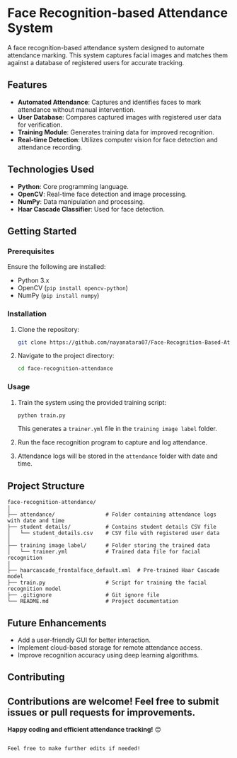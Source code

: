 # Face Recognition-based Attendance System

A face recognition-based attendance system designed to automate attendance marking. This system captures facial images and matches them against a database of registered users for accurate tracking.

## Features
- **Automated Attendance**: Captures and identifies faces to mark attendance without manual intervention.
- **User Database**: Compares captured images with registered user data for verification.
- **Training Module**: Generates training data for improved recognition.
- **Real-time Detection**: Utilizes computer vision for face detection and attendance recording.

## Technologies Used
- **Python**: Core programming language.
- **OpenCV**: Real-time face detection and image processing.
- **NumPy**: Data manipulation and processing.
- **Haar Cascade Classifier**: Used for face detection.

## Getting Started

### Prerequisites
Ensure the following are installed:
- Python 3.x
- OpenCV (`pip install opencv-python`)
- NumPy (`pip install numpy`)

### Installation
1. Clone the repository:
   ```bash
   git clone https://github.com/nayanatara07/Face-Recognition-Based-Attendance-System-master.git
   ```
2. Navigate to the project directory:
   ```bash
   cd face-recognition-attendance
   ```

### Usage
1. Train the system using the provided training script:
   ```bash
   python train.py
   ```
   This generates a `trainer.yml` file in the `training image label` folder.

2. Run the face recognition program to capture and log attendance.

3. Attendance logs will be stored in the `attendance` folder with date and time.

## Project Structure
```
face-recognition-attendance/
│
├── attendance/                # Folder containing attendance logs with date and time
├── student details/           # Contains student details CSV file
│   └── student_details.csv    # CSV file with registered user data
│
├── training image label/      # Folder storing the trained data
│   └── trainer.yml            # Trained data file for facial recognition
│
├── haarcascade_frontalface_default.xml  # Pre-trained Haar Cascade model
├── train.py                   # Script for training the facial recognition model
├── .gitignore                 # Git ignore file
└── README.md                  # Project documentation
```

## Future Enhancements
- Add a user-friendly GUI for better interaction.
- Implement cloud-based storage for remote attendance access.
- Improve recognition accuracy using deep learning algorithms.

## Contributing
Contributions are welcome! Feel free to submit issues or pull requests for improvements.
---

**Happy coding and efficient attendance tracking!** 😊
```

Feel free to make further edits if needed!